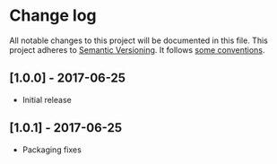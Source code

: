 # Change log
All notable changes to this project will be documented in this file.
This project adheres to [Semantic Versioning](http://semver.org/). It follows [some conventions](http://keepachangelog.com/).
 
 ## [1.0.0] - 2017-06-25
 - Initial release

 ## [1.0.1] - 2017-06-25
 - Packaging fixes
